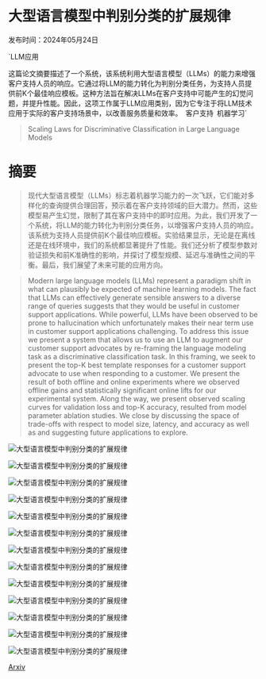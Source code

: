 # 大型语言模型中判别分类的扩展规律

发布时间：2024年05月24日

`LLM应用

这篇论文摘要描述了一个系统，该系统利用大型语言模型（LLMs）的能力来增强客户支持人员的响应。它通过将LLM的能力转化为判别分类任务，为支持人员提供前K个最佳响应模板。这种方法旨在解决LLMs在客户支持中可能产生的幻觉问题，并提升性能。因此，这项工作属于LLM应用类别，因为它专注于将LLM技术应用于实际的客户支持场景中，以改善服务质量和效率。` `客户支持` `机器学习`

> Scaling Laws for Discriminative Classification in Large Language Models

# 摘要

> 现代大型语言模型（LLMs）标志着机器学习能力的一次飞跃，它们能对多样化的查询提供合理回答，预示着在客户支持领域的巨大潜力。然而，这些模型易产生幻觉，限制了其在客户支持中的即时应用。为此，我们开发了一个系统，将LLM的能力转化为判别分类任务，以增强客户支持人员的响应。该系统为支持人员提供前K个最佳响应模板。实验结果显示，无论是在离线还是在线环境中，我们的系统都显著提升了性能。我们还分析了模型参数对验证损失和前K准确性的影响，并探讨了模型规模、延迟与准确性之间的平衡。最后，我们展望了未来可能的应用方向。

> Modern large language models (LLMs) represent a paradigm shift in what can plausibly be expected of machine learning models. The fact that LLMs can effectively generate sensible answers to a diverse range of queries suggests that they would be useful in customer support applications. While powerful, LLMs have been observed to be prone to hallucination which unfortunately makes their near term use in customer support applications challenging. To address this issue we present a system that allows us to use an LLM to augment our customer support advocates by re-framing the language modeling task as a discriminative classification task. In this framing, we seek to present the top-K best template responses for a customer support advocate to use when responding to a customer. We present the result of both offline and online experiments where we observed offline gains and statistically significant online lifts for our experimental system. Along the way, we present observed scaling curves for validation loss and top-K accuracy, resulted from model parameter ablation studies. We close by discussing the space of trade-offs with respect to model size, latency, and accuracy as well as and suggesting future applications to explore.

![大型语言模型中判别分类的扩展规律](../../../paper_images/2405.15765/x1.png)

![大型语言模型中判别分类的扩展规律](../../../paper_images/2405.15765/x2.png)

![大型语言模型中判别分类的扩展规律](../../../paper_images/2405.15765/x3.png)

![大型语言模型中判别分类的扩展规律](../../../paper_images/2405.15765/x4.png)

![大型语言模型中判别分类的扩展规律](../../../paper_images/2405.15765/x5.png)

![大型语言模型中判别分类的扩展规律](../../../paper_images/2405.15765/x6.png)

![大型语言模型中判别分类的扩展规律](../../../paper_images/2405.15765/x7.png)

![大型语言模型中判别分类的扩展规律](../../../paper_images/2405.15765/x8.png)

![大型语言模型中判别分类的扩展规律](../../../paper_images/2405.15765/x9.png)

![大型语言模型中判别分类的扩展规律](../../../paper_images/2405.15765/x10.png)

![大型语言模型中判别分类的扩展规律](../../../paper_images/2405.15765/x11.png)

![大型语言模型中判别分类的扩展规律](../../../paper_images/2405.15765/x12.png)

![大型语言模型中判别分类的扩展规律](../../../paper_images/2405.15765/x13.png)

[Arxiv](https://arxiv.org/abs/2405.15765)